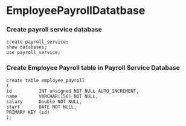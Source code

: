 # EmployeePayrollDatatbase

### Create payroll service database
```
create payroll_service;
show databases;
use payroll_service;
```

### Create Employee Payroll table in Payroll Service Database
```
create table employee_payroll
(
id          INT unsigned NOT NULL AUTO_INCREMENT,
name        VARCHAR(150) NOT NULL,
salary      Double NOT NULL,
start       DATE NOT NULL,
PRIMARY KEY (id)
);
```
